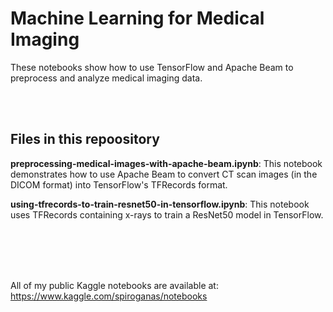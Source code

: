 # Machine Learning for Medical Imaging
These notebooks show how to use TensorFlow and Apache Beam to preprocess and analyze medical imaging data.


<br>
<br>

## Files in this repoository


**preprocessing-medical-images-with-apache-beam.ipynb**: This notebook demonstrates how to use Apache Beam to convert CT scan images (in the DICOM format) into TensorFlow's TFRecords format.


**using-tfrecords-to-train-resnet50-in-tensorflow.ipynb**: This notebook uses TFRecords containing x-rays to train a ResNet50 model in TensorFlow. 






<br>
<br>
<br>
<br>

All of my public Kaggle notebooks are available at:  https://www.kaggle.com/spiroganas/notebooks